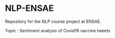 # NLP-ENSAE
Repository for the NLP course project at ENSAE.

Topic : Sentiment analysis of Covid19 vaccine tweets
